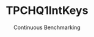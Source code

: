 ---
layout: docu
title: TPCHQ1IntKeys
subtitle: Continuous Benchmarking
selected: Aggregate
expanded: Benchmarking
benchmark: /individual_results/TPCHQ1IntKeys.html
---